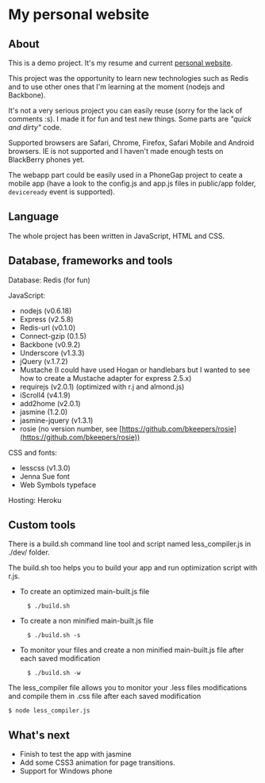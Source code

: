 # My personal website
## About
This is a demo project. It's my resume and current [personal website](http://nicolasblanchot.fr).

This project was the opportunity to learn new technologies such as Redis and to use other ones that I'm learning at the moment (nodejs and Backbone).

It's not a very serious project you can easily reuse (sorry for the lack of comments :s). I made it for fun and test new things. Some parts are *"quick and dirty"* code.

Supported browsers are Safari, Chrome, Firefox, Safari Mobile and Android browsers. IE is not supported and I haven't made enough tests on BlackBerry phones yet.

The webapp part could be easily used in a PhoneGap project to ceate a mobile app (have a look to the config.js and app.js files in public/app folder, `deviceready` event is supported).

## Language
The whole project has been written in JavaScript, HTML and CSS.

## Database, frameworks and tools
Database: Redis (for fun)

JavaScript:

- nodejs (v0.6.18)
- Express (v2.5.8)
- Redis-url (v0.1.0)
- Connect-gzip (0.1.5)
- Backbone (v0.9.2)
- Underscore (v1.3.3)
- jQuery (v.1.7.2)
- Mustache (I could have used Hogan or handlebars but I wanted to see how to create a Mustache adapter for express 2.5.x)
- requirejs (v2.0.1) (optimized with r.j and almond.js)
- iScroll4 (v4.1.9)
- add2home (v2.0.1)
- jasmine (1.2.0)
- jasmine-jquery (v1.3.1)
- rosie (no version number, see [https://github.com/bkeepers/rosie](https://github.com/bkeepers/rosie))

CSS and fonts:

- lesscss (v1.3.0)
- Jenna Sue font
- Web Symbols typeface

Hosting: Heroku

## Custom tools
There is a build.sh command line tool and script named less_compiler.js in ./dev/ folder.

The build.sh too helps you to build your app and run optimization script with r.js.

- To create an optimized main-built.js file

        $ ./build.sh

- To create a non minified main-built.js file

        $ ./build.sh -s

- To monitor your files and create a non minified main-built.js file after each saved modification

        $ ./build.sh -w

The less_compiler file allows you to monitor your .less files modifications and compile them in .css file after each saved modification

    $ node less_compiler.js

## What's next
- Finish to test the app with jasmine
- Add some CSS3 animation for page transitions.
- Support for Windows phone

